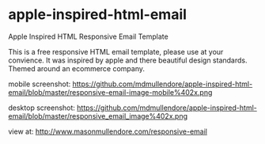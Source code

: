 # apple-inspired-html-email
Apple Inspired HTML Responsive Email Template


This is a free responsive HTML email template, 
please use at your convience. It was inspired by apple and there beautiful design standards.
Themed around an ecommerce company.

mobile screenshot: https://github.com/mdmullendore/apple-inspired-html-email/blob/master/responsive-email-image-mobile%402x.png

desktop screenshot: https://github.com/mdmullendore/apple-inspired-html-email/blob/master/responsive_email_image%402x.png

view at: http://www.masonmullendore.com/responsive-email


